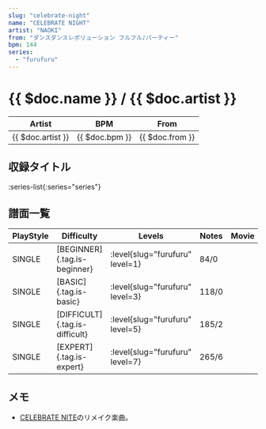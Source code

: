 ```yaml
---
slug: "celebrate-night"
name: "CELEBRATE NIGHT"
artist: "NAOKI"
from: "ダンスダンスレボリューション フルフル♪パーティー"
bpm: 144
series:
  - "furufuru"
---
```


# {{ $doc.name }} / {{ $doc.artist }}

|Artist|BPM|From|
|------|---|----|
|{{ $doc.artist }}|{{ $doc.bpm }}|{{ $doc.from }}|

## 収録タイトル

:series-list{:series="series"}

## 譜面一覧

|PlayStyle|Difficulty|Levels|Notes|Movie|
|---------|----------|------|-----|-----|
|SINGLE|[BEGINNER]{.tag.is-beginner}|<div class="field is-grouped is-grouped-multiline"> :level{slug="furufuru" level=1}</div>|84/0||
|SINGLE|[BASIC]{.tag.is-basic}|<div class="field is-grouped is-grouped-multiline"> :level{slug="furufuru" level=3}</div>|118/0||
|SINGLE|[DIFFICULT]{.tag.is-difficult}|<div class="field is-grouped is-grouped-multiline"> :level{slug="furufuru" level=5}</div>|185/2||
|SINGLE|[EXPERT]{.tag.is-expert}|<div class="field is-grouped is-grouped-multiline"> :level{slug="furufuru" level=7}</div>|265/6||

## メモ

- [CELEBRATE NITE](/songs/celebrate-nite)のリメイク楽曲。
